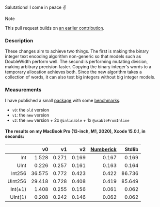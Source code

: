 Salutations! I come in peace ✌️

> [!NOTE]
> This pull request builds on [an earlier contribution](https://github.com/apple/swift-foundation/pull/262).

### Description

These changes aim to achieve two things. The first is making the binary integer text encoding algorithm non-generic so that models such as DoubleWidth perform well. The second is performing mutating division, making arbitrary precision faster. Copying the binary integer's words to a temporary allocation achieves both. Since the new algorithm takes a collection of words, it can also test big integers without big integer models.

### Measurements

I have published a small [package][PRP] with some [benchmarks][PRT]. 

- `v0`: the `old` version
- `v1`: the `new` version
- `v2`: the `new` version + 2x `@inlinable` + 1x `@usableFromInline`

#### The results on my MacBook Pro (13-inch, M1, 2020), Xcode 15.0.1, in seconds:

|          | v0     | v1    | v2    | [Numberick][NBK] | Stdlib  |
|---------:|-------:|------:|------:|-----------------:|--------:|
| Int      |  1.528 | 0.271 | 0.169 | 0.167            |   0.169 |
| UInt     |  0.226 | 0.257 | 0.161 | 0.163            |   0.164 |
| Int256   | 36.575 | 0.772 | 0.423 | 0.422            |  86.736 |
| UInt256  | 29.418 | 0.728 | 0.408 | 0.419            |  85.649 |
| Int(±1)  |  1.408 | 0.255 | 0.156 | 0.061            |   0.062 |
| UInt(1)  |  0.208 | 0.242 | 0.146 | 0.062            |   0.062 |

[PRP]: https://github.com/oscbyspro/my-swift-foundation-pull-request
[PRT]: https://github.com/oscbyspro/my-swift-foundation-pull-request/blob/main/Tests/PullRequestTests/Tests.swift
[NBK]: https://github.com/oscbyspro/Numberick
